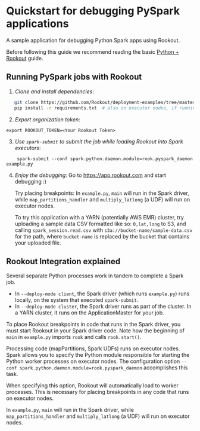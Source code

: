 
# Quickstart for debugging PySpark applications

A sample application for debugging Python Spark apps using Rookout.

Before following this guide we recommend reading the basic [Python + Rookout](https://docs.rookout.com/docs/sdk-setup.html) guide.

## Running PySpark jobs with Rookout

1. *Clone and install dependencies*:
 ```bash
    git clone https://github.com/Rookout/deployment-examples/tree/master/python-spark
    pip install -r requirements.txt  # also on executor nodes, if running in a cluster
```

2. *Export organization token*:
 ```
 export ROOKOUT_TOKEN=<Your Rookout Token>
```

3. *Use `spark-submit` to submit the job while loading Rookout into Spark executors*:
```
    spark-submit --conf spark.python.daemon.module=rook.pyspark_daemon example.py
```

4. *Enjoy the debugging*:
	Go to https://app.rookout.com and start debugging :)
	
	Try placing breakpoints: In `example.py`, `main` will run in the Spark driver, while `map_partitions_handler` and `multiply_latlong` (a UDF) 
will run on executor nodes.

    To try this application with a YARN (potentially AWS EMR) cluster, try uploading a sample data CSV formatted like so:
    ```0,lat,long```
    to S3, and calling `spark_session.read.csv` with `s3a://bucket-name/sample-data.csv` for the path, where `bucket-name` is replaced by the bucket that contains your uploaded file.

## Rookout Integration explained
Several separate Python processes work in tandem to complete a Spark job.
- In `--deploy-mode client`, the Spark driver (which runs `example.py`) runs locally, on the system that executed `spark-submit`.
- In `--deploy-mode cluster`, the Spark driver runs as part of the cluster. In a YARN cluster, it runs on the ApplicationMaster for your job.

To place Rookout breakpoints in code that runs in the Spark driver, you must start Rookout in your Spark driver code. Note how the beginning of `main` in `example.py` imports `rook` and calls `rook.start()`.

Processing code (mapPartitions, Spark UDFs) runs on executor nodes. Spark allows you to specify the Python module
responsible for starting the Python worker processes on executor nodes. The configuration option `--conf spark.python.daemon.module=rook.pyspark_daemon` accomplishes this task.

When specifying this option, Rookout will automatically load to worker processes. This is necessary for placing breakpoints in any code that runs on executor nodes.

In `example.py`, `main` will run in the Spark driver, while `map_partitions_handler` and `multiply_latlong` (a UDF) 
will run on executor nodes.

[Python + Rookout]: https://docs.rookout.com/docs/sdk-setup.html

